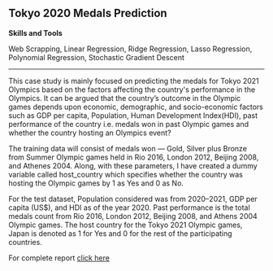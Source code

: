 ## Tokyo 2020 Medals Prediction 

**Skills and Tools**

Web Scrapping, Linear Regression, Ridge Regression, Lasso Regression, Polynomial Regression, Stochastic Gradient Descent

---

This case study is mainly focused on predicting the medals for Tokyo 2021 Olympics based on the factors affecting the country's performance in the Olympics. It can be argued that the country’s outcome in the Olympic games depends upon economic, demographic, and socio-economic factors such as GDP per capita, Population, Human Development Index(HDI), past performance of the country i.e. medals won in past Olympic games and whether the country hosting an Olympics event?

The training data will consist of medals won — Gold, Silver plus Bronze from Summer Olympic games held in Rio 2016, London 2012, Beijing 2008, and Athenes 2004. Along, with these parameters, I have created a dummy variable called host_country which specifies whether the country was hosting the Olympic games by 1 as Yes and 0 as No.

For the test dataset, Population considered was from 2020–2021, GDP per capita (US$), and HDI as of the year 2020. Past performance is the total medals count from Rio 2016, London 2012, Beijing 2008, and Athens 2004 Olympic games. The host country for the Tokyo 2021 Olympic games, Japan is denoted as 1 for Yes and 0 for the rest of the participating countries.


For complete report [click here](https://medium.com/@kareliavaishnavi/tokyo-2021-olympics-medals-predictions-aceae04704f0)
